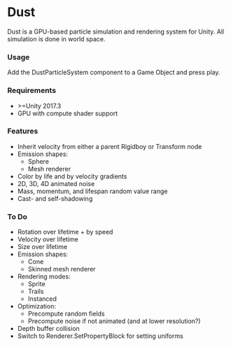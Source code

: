 # Dust
Dust is a GPU-based particle simulation and rendering system for Unity. All simulation is done in world space.

### Usage
Add the DustParticleSystem component to a Game Object and press play.    

### Requirements
* \>=Unity 2017.3
* GPU with compute shader support

### Features
* Inherit velocity from either a parent Rigidboy or Transform node
* Emission shapes:
    - Sphere
    - Mesh renderer
* Color by life and by velocity gradients
* 2D, 3D, 4D animated noise
* Mass, momentum, and lifespan random value range
* Cast- and self-shadowing

### To Do
* Rotation over lifetime + by speed
* Velocity over lifetime
* Size over lifetime
* Emission shapes:
    - Cone
    - Skinned mesh renderer
* Rendering modes:
    - Sprite
    - Trails
    - Instanced
* Optimization:
    - Precompute random fields
    - Precompute noise if not animated (and at lower resolution?)
* Depth buffer collision
* Switch to Renderer.SetPropertyBlock for setting uniforms